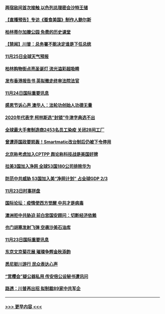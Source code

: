 #### [两宿敌间首次接触 以色列总理密会沙特王储](../pages/prog202/a102994641.md?t=11251003) 
#### [【直播预告】专访《蚕食美国》制作人鲍尔斯](../pages/prog202/a102994645.md?t=11251003) 
#### [柏林蒂尔加滕公园 免费的历史课堂](../pages/prog202/a102994632.md?t=11251003) 
#### [【禁闻】川普：总务署不能决定谁是下任总统](../pages/prog202/a102994596.md?t=11251003) 
#### [11月25日全球天气预报](../pages/prog202/a102994582.md?t=11251003) 
#### [柏林购物街点亮圣诞灯 流光溢彩超吸睛](../pages/prog202/a102994586.md?t=11251003) 
#### [发布香港报告书 英拟撤走终审法院法官](../pages/prog202/a102994453.md?t=11251003) 
#### [11月24日国际重要讯息](../pages/prog202/a102994290.md?t=11251003) 
#### [感恩节诉心声 澳华人：法轮功创始人功德无量](../pages/prog202/a102994234.md?t=11251003) 
#### [2020年代表字 柯林斯选“封锁”牛津字典选不出](../pages/prog202/a102994160.md?t=11251003) 
#### [全球最大手套制造商2453名员工染疫 关闭28间工厂](../pages/prog202/a102993959.md?t=11251003) 
#### [曾遭菲国政要怒轰！Smartmatic改台制后仍被下令停用](../pages/prog202/a102994061.md?t=11251003) 
#### [北京称考虑加入CPTPP 舆论称科技战是美国好牌](../pages/prog202/a102993940.md?t=11251003) 
#### [拉美3国加入净网 全球53国180公司排除华为](../pages/prog202/a102993812.md?t=11251003) 
#### [防范中共威胁 53国加入美“净网计划” 占全球GDP 2/3](../pages/prog202/a102993834.md?t=11251003) 
#### [11月23日时事拼盘](../pages/prog202/a102993797.md?t=11251003) 
#### [国际论坛：疫情使西方觉醒 中共才是病毒](../pages/prog202/a102993700.md?t=11251003) 
#### [澳洲拒中共胁迫 前白宫国安顾问：切断经济依赖](../pages/prog202/a102993676.md?t=11251003) 
#### [也门胡塞发射飞弹 空袭沙美石油库](../pages/prog202/a102993492.md?t=11251003) 
#### [11月23日国际重要讯息](../pages/prog202/a102993474.md?t=11251003) 
#### [东京文京菊花展  璀璨争辉金秋添韵](../pages/prog202/a102993523.md?t=11251003) 
#### [悉尼挺川游行 民众表达心声](../pages/prog202/a102993511.md?t=11251003) 
#### [“赏樱会”疑公器私用 传安倍公设秘书遭讯问](../pages/prog202/a102993455.md?t=11251003) 
#### [路透：川普再出招 拟制裁89家中共军企](../pages/prog202/a102993434.md?t=11251003) 

----
#### [ >>> 更早内容 <<< ](../indexes/prog202-earlier.md)
